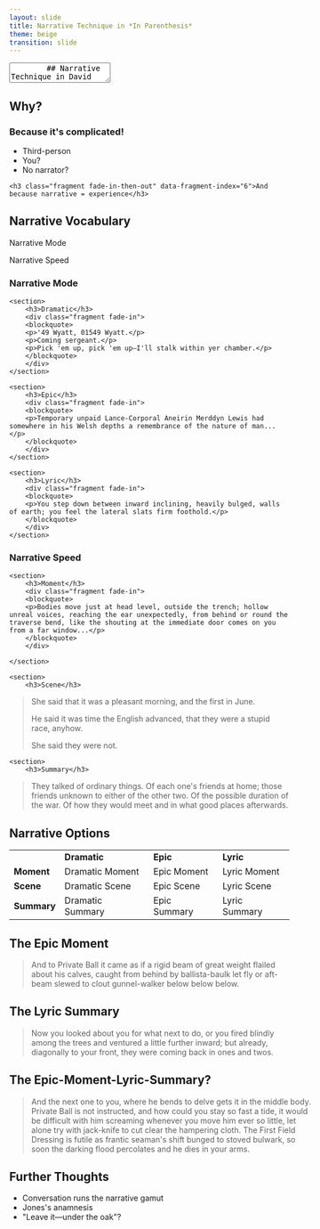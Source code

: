 ```yaml
---
layout: slide
title: Narrative Technique in *In Parenthesis*
theme: beige
transition: slide
---
```


<section data-markdown>
	<textarea data-template>
		## Narrative Technique in David Jones's
		## *In Parenthesis*
		#### by Cody VanZandt
	</textarea>
</section>

<section>
	<h2>Why?</h2>
	<span class="fragment fade-out" data-fragment-index="5">
	<h3 class="fragment fade-in" data-fragment-index="1">Because it's complicated!</h3>
	<ul>
		<li class="fragment fade-in" data-fragment-index="2">Third-person</li>
		<li class="fragment fade-in" data-fragment-index="3">You?</li>
		<li class="fragment fade-in" data-fragment-index="4">No narrator?</li>
	</ul>
	</span>

	<h3 class="fragment fade-in-then-out" data-fragment-index="6">And because narrative = experience</h3>

</section>

<section>
	<h2>Narrative Vocabulary</h2>
	<section>
	<p class="fragment">Narrative Mode</p>
	<p class="fragment">Narrative Speed</p>
	</section>
</section>


<section>
	<h3>Narrative Mode</h3> 
	<section> 
	</section>

	<section>
		<h3>Dramatic</h3>
		<div class="fragment fade-in">
		<blockquote>
		<p>'49 Wyatt, 01549 Wyatt.</p>
		<p>Coming sergeant.</p>
		<p>Pick 'em up, pick 'em up—I'll stalk within yer chamber.</p>
		</blockquote>
		</div>
	</section>

	<section>
		<h3>Epic</h3>
		<div class="fragment fade-in">
		<blockquote>
		<p>Temporary unpaid Lance-Corporal Aneirin Merddyn Lewis had somewhere in his Welsh depths a remembrance of the nature of man...</p>
		</blockquote>
		</div>
	</section>

	<section>
		<h3>Lyric</h3>
		<div class="fragment fade-in">
		<blockquote>
		<p>You step down between inward inclining, heavily bulged, walls of earth; you feel the lateral slats firm foothold.</p>
		</blockquote>
		</div>
	</section>
</section>

<section>
	<h3>Narrative Speed</h3>
	<section>
	</section>

	<section>
		<h3>Moment</h3>
		<div class="fragment fade-in">
		<blockquote>
		<p>Bodies move just at head level, outside the trench; hollow unreal voices, reaching the ear unexpectedly, from behind or round the traverse bend, like the shouting at the immediate door comes on you from a far window...</p>
		</blockquote>
		</div>

	</section>

	<section>
		<h3>Scene</h3>
<div class="fragment fade-in">
		<blockquote>
		<p>She said that it was a pleasant morning, and the first in June.</p>
		<p>He said it was time the English advanced, that they were a stupid race, anyhow.</p>
		<p>She said they were not.</p>
		</blockquote>
		</div>
	</section>

	<section>
		<h3>Summary</h3>
<div class="fragment fade-in">
		<blockquote>
		<p>They talked of ordinary things. Of each one's friends at home; those friends unknown to either of the other two. Of the possible duration of the war. Of how they would meet and in what good places afterwards.</p>
		</blockquote>
		</div>
	</section>

</section>


<section>
<h2>Narrative Options</h2>
<table>
<tr>
    <td></td>
    <td><b>Dramatic</b></td>
    <td><b>Epic</b></td> 
    <td><b>Lyric</b></td>
</tr>
  <tr>
    <td><b>Moment</b></td>
    <td class="fragment fade-out" data-fragment-index="1">Dramatic Moment</td> 
    <td>Epic Moment</td>
    <td class="fragment fade-out" data-fragment-index="1">Lyric Moment</td>
  </tr>
<tr>
    <td><b>Scene</b></td>
    <td class="fragment fade-out" data-fragment-index="1">Dramatic Scene</td> 
    <td class="fragment fade-out" data-fragment-index="1">Epic Scene</td>
    <td class="fragment fade-out" data-fragment-index="1">Lyric Scene</td>
  </tr>
<tr>
    <td><b>Summary</b></td>
    <td class="fragment fade-out" data-fragment-index="1">Dramatic Summary </td> 
    <td class="fragment fade-out" data-fragment-index="1">Epic Summary</td> 
    <td>Lyric Summary</td>
  </tr>
</table>	
</section>

<section>
<h2>The Epic Moment</h2>
<div class="fragment fade-in">
		<blockquote>
		<p>And to Private Ball it came as if a rigid beam of great weight flailed about his calves, caught from behind by ballista-baulk let fly or aft-beam slewed to clout gunnel-walker below below below.</p>
		</blockquote>
		</div>
</section>

<section>
<h2>The Lyric Summary</h2>
<div class="fragment fade-in">
		<blockquote>
		<p>Now you looked about you for what next to do, or you fired blindly among the trees and ventured a little further inward; but already, diagonally to your front, they were coming back in ones and twos.</p>
		</blockquote>
		</div>
</section>

<section>
<h2>The Epic-Moment-Lyric-Summary?</h2>
<div class="fragment fade-in">
		<blockquote style="width:100%">
		<p>And the next one to you, where he bends to delve gets it in the middle body. Private Ball is not instructed, and how could you stay so fast a tide, it would be difficult with him screaming whenever you move him ever so little, let alone try with jack-knife to cut clear the hampering cloth.
The First Field Dressing is futile as frantic seaman's shift bunged to stoved bulwark, so soon the darking flood percolates and he dies in your arms.</p>
		</blockquote>
		</div>
</section>

<section>
<h2>Further Thoughts</h2>
<ul>
	<li class="fragment fade-in">Conversation runs the narrative gamut</li>
	<li class="fragment fade-in">Jones's anamnesis</li>
	<li class="fragment fade-in">"Leave it—under the oak"?</li>
</ul>
</section>



